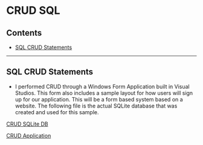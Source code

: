 # CRUD SQL

<a name="contents"></a>
## Contents

* [SQL CRUD Statements](#sql-statement)

***

<a name="sql-statement"></a>
## SQL CRUD Statements

* I performed CRUD through a Windows Form Application built in Visual Studios. This form also includes a sample layout for how users will sign up for our application. This will be a form based system based on a website. The following file is the actual SQLite database that was created and used for this sample.

[CRUD SQLite DB](https://github.com/ckrizek/CS665-Project-1/blob/main/CS665-Project-1/CS665-Project-1/bin/Debug/Roomers_DB.db)

[CRUD Application](https://github.com/ckrizek/CS665-Project-1/tree/main/CS665-Project-1)
